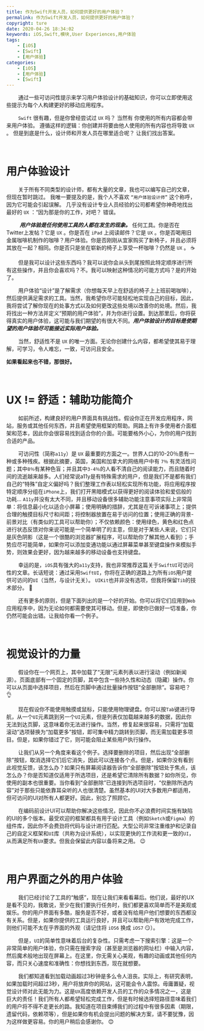 ```yaml
---
title: 作为Swift开发人员，如何提供更好的用户体验？
permalink: 作为Swift开发人员，如何提供更好的用户体验？
copyright: ture
date: 2020-04-26 18:34:02
keywords: iOS,Swift,模块,User Experiences,用户体验
tags:
    - [iOS]
    - [Swift]
    - [用户体验]
categories:
    - [iOS]
    - [用户体验]
    - [Swift]
---
```


&nbsp;&nbsp;&nbsp;&nbsp;&nbsp;&nbsp;&nbsp;&nbsp;通过一些可访问性提示来学习用户体验设计的基础知识，你可以立即使用这些提示为每个人构建更好的移动应用程序。

&nbsp;&nbsp;&nbsp;&nbsp;&nbsp;&nbsp;&nbsp;&nbsp;```Swift``` 很有趣，但是你曾经尝试过 ```UX``` 吗？ 当然有 你使用的所有内容都会带来用户体验。 遵循这样的逻辑：你创建并将要由他人使用的所有内容也将导致 ```UX``` 。 但是到底是什么，设计师和开发人员在哪里适合呢？ 让我们找出答案。

<!-- more -->

</br>

# **用户体验设计**

&nbsp;&nbsp;&nbsp;&nbsp;&nbsp;&nbsp;&nbsp;&nbsp;关于所有不同类型的设计师，都有大量的文章，我也可以编写自己的文章，但现在暂时跳过。 我唯一要提及的是，我个人不喜欢 ```“用户体验设计师”``` 这个称呼，因为它可能会引起误解。 几乎没有设计专业人员经验的公司都希望你神奇地找出最好的 ```UX``` ：“因为那是你的工作，对吧？ 错误。

&nbsp;&nbsp;&nbsp;&nbsp;&nbsp;&nbsp;&nbsp;&nbsp; ***用户体验是任何使用工具的人都在发生的现象。*** 任何工具。你是否在Twitter上发帖？它是 ```UX``` 。你是否在 ```iPad``` 上阅读邮件？它是 ```UX``` 。你是否喝用旧金属咖啡机制作的咖啡？用户体验。你是否刚刚从宜家购买了新椅子，并且必须将其放在一起？相同。你是否只是坐在崭新的椅子上享受一杯咖啡？仍然是 ```UX``` 。 ☕️

&nbsp;&nbsp;&nbsp;&nbsp;&nbsp;&nbsp;&nbsp;&nbsp;但是我可以设计这些东西吗？我可以说你会从头到尾按照此特定顺序进行所有这些操作，并且你会喜欢吗？不。我可以映射这种情况的可能方式吗？是的开始了。

&nbsp;&nbsp;&nbsp;&nbsp;&nbsp;&nbsp;&nbsp;&nbsp;用户体验“设计”是了解需求（你想每天早上在舒适的椅子上上班前喝咖啡），然后提供满足需求的工具。当然，我希望你尽可能轻松地实现自己的目标，因此，我将尝试了解你现在的处事方式以及如何更改这些处境以改善你的处境。然后，我将找出一种方法并定义“预期的用户体验”，并为你进行设置。到达那里后，你将获得真实的用户体验，这可能与我们期望的有很大不同。***用户体验设计的目标是使期望的用户体验尽可能接近实际用户体验。***

&nbsp;&nbsp;&nbsp;&nbsp;&nbsp;&nbsp;&nbsp;&nbsp;当然，舒适性不是 ```UX``` 的唯一方面。无论你创建什么内容，都希望使其易于理解，可学习，令人难忘，一致，可访问且安全。

**如果看起来也不错，那很好。**

</br>

# **UX != 舒适：辅助功能简介**

&nbsp;&nbsp;&nbsp;&nbsp;&nbsp;&nbsp;&nbsp;&nbsp;如前所述，构建良好的用户界面具有挑战性。假设你正在开发应用程序，网站，服务或其他任何东西，并且希望使用框架的帮助。网路上有许多使用者介面框架和范本，因此你会很容易找到适合你的介面。可能要格外小心，为你的用户找到合适的产品。

&nbsp;&nbsp;&nbsp;&nbsp;&nbsp;&nbsp;&nbsp;&nbsp;可访问性（简称```a11y```）是 ```UX``` 最重要的方面之一。世界人口的10-20％患有一种或多种残疾。根据此摘要，英国，美国和加拿大的网络用户中有 ```7％``` 有灵活性问题；其中```8％```有某种色盲；并且其中```3-4％```的人看不清自己的阅读能力，而且随着时间的流逝越来越多。人们经常说a11y是有特殊需求的用户，但是我们不是都有我们自己的“特殊”自定义偏好吗？我们整理工作表以轻松实现所有功能，将应用程序按特定顺序分组在```iPhone```上，我们打开黑暗模式以获得更好的阅读体验和爱侣般的功耗... ```A11y```并没有太大不同，并且移动设备很多辅助功能注意事项实际上非常简单：将信息最小化以适合小屏幕；使用明确的措辞，尤其是在可诉诸事项上；提供合理的触摸目标尺寸和间距；将控制器放置在易于访问的位置；使用正确的背景-前景对比（有类似的工具可以帮助你）；不仅依赖颜色：使用绿色，黄色和红色点进行状态反馈对你来说可能是一个简单明了的主意，但是对于某些人来说，它们只是灰色阴影（这是一个很酷的浏览器扩展程序，可以帮助你了解其他人看到）；手势应尽可能简单，如果你可以添加变通功能以通过屏幕菜单甚至键盘操作来模拟手势，则效果会更好，因为越来越多的移动设备也支持键盘。

&nbsp;&nbsp;&nbsp;&nbsp;&nbsp;&nbsp;&nbsp;&nbsp;幸运的是，```iOS```具有强大的```a11y```支持，我也非常推荐这篇关于```SwiftUI```可访问性的文章。长话短说：通过采用```SwiftUI```，你将在正确的道路上为所有```iOS```用户提供可访问的```UI```（当然，与设计无关）。 ```UIKit```也并非没有选项，但我将保留```Tib```的技术部分。 🙂

&nbsp;&nbsp;&nbsp;&nbsp;&nbsp;&nbsp;&nbsp;&nbsp;还有更多的原则，但是下面列出的是一个好的开始。你可以将它们应用到```Web```应用程序中，因为无论如何都需要使其可移动。但是，即使你已做好一切准备，你仍然可能会出错。让我给你看一个例子。

</br>

# **视觉设计的力量**

&nbsp;&nbsp;&nbsp;&nbsp;&nbsp;&nbsp;&nbsp;&nbsp;假设你在一个网页上，其中加载了“无限”元素列表以进行滚动（例如新闻源）。页面底部有一个固定的页脚，其中包含一些持久性和动态（隐藏）操作。你可以从页面中选择项目，然后在页脚中通过批量操作按钮“全部删除”。容易吧？ 👌

&nbsp;&nbsp;&nbsp;&nbsp;&nbsp;&nbsp;&nbsp;&nbsp;现在假设你不能使用触摸或鼠标，只能使用物理键盘。你可以按```Tab```键进行导航，从一个```UI```元素跳到另一个```UI```元素，但是列表仅加载越来越多的数据，因此你无法到达页脚，这意味着你无法进行操作。当然，修复起来很容易，只需将“加载滚动”选项替换为“加载更多”按钮，即可集中精力跳转到页脚，而无需加载更多项目。但是，如果你错过了它，则可能会阻止某些用户执行操作。

&nbsp;&nbsp;&nbsp;&nbsp;&nbsp;&nbsp;&nbsp;&nbsp;让我们从另一个角度来看这个例子。选择要删除的项目，然后出现“全部删除”按钮，取消选择它们后它消失，因此可以连接各个点。但是，如果你没有看到此视觉反馈，该怎么办？如果只有屏幕阅读器告诉你“全部删除”按钮处于焦点，该怎么办？你是否知道仅适用于所选项目，还是希望它清除所有数据？如你所见，你使用的副本也很重要。当你看到“全部删除”已连接到所选项目时，“仅删除所选内容”对于那些只能依靠耳朵听的人也很清楚。虽然基本的UI对大多数用户都适用，但可访问的UI对所有人都更好。因此，别忘了照顾它。

&nbsp;&nbsp;&nbsp;&nbsp;&nbsp;&nbsp;&nbsp;&nbsp;在编码前设计UI可以帮助你解决这些情况，因此你不必浪费时间实施有缺陷的UI的多个版本。最受欢迎的框架都具有用于设计工具（例如```Sketch```或```Figma```）的组件库，因此你不会费劲将代码与设计进行匹配。大型公司非常注重维护和记录自己的自定义框架和```UI```库（共称为设计系统），以实现更快的工作流和更一致的```UI```，从而满足所有```UX```要求。但我会保留此内容以备将来之用。 😉

</br>

# **用户界面之外的用户体验**

&nbsp;&nbsp;&nbsp;&nbsp;&nbsp;&nbsp;&nbsp;&nbsp;我们已经讨论了工具的“触感”，现在让我们来看看幕后。他们说，最好的UX是看不见的，我敢说，至少在我们要执行任务时，我们都更喜欢简单而不是美观或娱乐。你的用户界面有多酷，服务是否不好，或者没有给用户他们想要的东西都没有关系。但是，如果你提供的工具运行良好，并且可以帮助用户有效地完成工作，则他们可能不太在乎界面的外观（请记住将 ```iOS6``` 换成 ```iOS7``` 😏）。

&nbsp;&nbsp;&nbsp;&nbsp;&nbsp;&nbsp;&nbsp;&nbsp;但是，```UI```的简单性意味着后台的复杂性。只需考虑一下搜索引擎：这是一个非常简单的用户体验，你只需在搜索字段（甚至是浏览器的网址栏）中输入内容，然后魔术般地出现在屏幕上。在这里，你无需关心美观，有趣的动画或其他任何内容，而只关心速度和准确性：你想找到东西，现在就想要。

&nbsp;&nbsp;&nbsp;&nbsp;&nbsp;&nbsp;&nbsp;&nbsp;我们都知道看到加载动画超过3秒钟是多么令人沮丧。实际上，有研究表明，如果加载时间超过3秒，用户将放弃你的网站，这可能会令人震惊。毋庸置疑，视觉设计师对此无能为力。这是```UX```高度依赖开发人员的工作的众多情况之一，这是巨大的责任！我们所有人都希望轻松完成工作，但是有时候选择短路径意味着我们的用户将不得不走更长的路。我知道在项目束缚我们的过程中有很多因素（期限，遗留代码，依赖项等），但是如果你有机会提出问题的解决方案，请不要犹豫，因为这样做更容易。你的用户稍后会感谢你。 😊